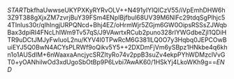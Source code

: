 $START$bkfhaUwwseUKYPXKyRYRvOLV++N491ylYlQlCzV55/iVpEmhDHW6h3Z9T388gXjxZM7zvrjBuY39FSm4ENpIBjfbul68UV39M6NIFc29tdqSgPlhjc54TInlus30r/qIhIngjURPQNcd+Bhj4EZ/oHrmWjr5ZGjm6GW0OipsRSSsZJWqbBax3dpiRI4FNcLhIWm9Tv57qS/J9VAwrtxRCub2puno328rIYWGdbeZjI1QDiHTR9uDCtJMJyFwIuoL2nu/KYV4I0TPwRcM6G381lLQ0O7y3Hqbq0JEPCOwBuiEYJ5Q0BwN4ACYsPLRWf9oQikv5Y5++2DXDmFjVm6ySBpz1HNkbe4q6khn1o1AUSdIM+6nWaaxaAncjycSRZItyRo74v2ppB3suZv4ekpPYhWDMzclVvGT0+yOANhilwOd3xdUgoSbOtBp9P6Lvbi7AwAK60/1HSkYj4LkoWKh9g==$END$